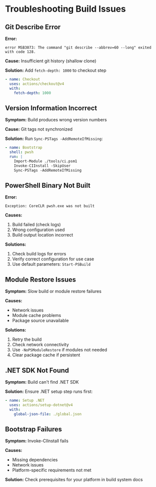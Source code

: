 # Troubleshooting Build Issues

## Git Describe Error

**Error:**
```
error MSB3073: The command "git describe --abbrev=60 --long" exited with code 128.
```

**Cause:** Insufficient git history (shallow clone)

**Solution:** Add `fetch-depth: 1000` to checkout step

```yaml
- name: Checkout
  uses: actions/checkout@v4
  with:
    fetch-depth: 1000
```

## Version Information Incorrect

**Symptom:** Build produces wrong version numbers

**Cause:** Git tags not synchronized

**Solution:** Run `Sync-PSTags -AddRemoteIfMissing`:

```yaml
- name: Bootstrap
  shell: pwsh
  run: |
    Import-Module ./tools/ci.psm1
    Invoke-CIInstall -SkipUser
    Sync-PSTags -AddRemoteIfMissing
```

## PowerShell Binary Not Built

**Error:**
```
Exception: CoreCLR pwsh.exe was not built
```

**Causes:**
1. Build failed (check logs)
2. Wrong configuration used
3. Build output location incorrect

**Solutions:**
1. Check build logs for errors
2. Verify correct configuration for use case
3. Use default parameters: `Start-PSBuild`

## Module Restore Issues

**Symptom:** Slow build or module restore failures

**Causes:**
- Network issues
- Module cache problems
- Package source unavailable

**Solutions:**
1. Retry the build
2. Check network connectivity
3. Use `-NoPSModuleRestore` if modules not needed
4. Clear package cache if persistent

## .NET SDK Not Found

**Symptom:** Build can't find .NET SDK

**Solution:** Ensure .NET setup step runs first:

```yaml
- name: Setup .NET
  uses: actions/setup-dotnet@v4
  with:
    global-json-file: ./global.json
```

## Bootstrap Failures

**Symptom:** Invoke-CIInstall fails

**Causes:**
- Missing dependencies
- Network issues
- Platform-specific requirements not met

**Solution:** Check prerequisites for your platform in build system docs
